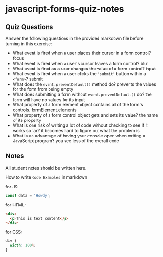 # javascript-forms-quiz-notes

## Quiz Questions

Answer the following questions in the provided markdown file before turning in this exercise:

- What event is fired when a user places their cursor in a form control?
  focus
- What event is fired when a user's cursor leaves a form control?
  blur
- What event is fired as a user changes the value of a form control?
  input
- What event is fired when a user clicks the `"submit"` button within a `<form>`?
  submit
- What does the `event.preventDefault()` method do?
  prevents the values for the form from being empty
- What does submitting a form without `event.preventDefault()` do?
  the form will have no values for its input
- What property of a form element object contains all of the form's controls.
  formElement.elements
- What property of a form control object gets and sets its value?
  the name of its property
- What is one risk of writing a lot of code without checking to see if it works so far?
  it becomes hard to figure out what the problem is
- What is an advantage of having your console open when writing a JavaScript program?
  you see less of the overall code

## Notes

All student notes should be written here.

How to write `Code Examples` in markdown

for JS:

```javascript
const data = 'Howdy';
```

for HTML:

```html
<div>
  <p>This is text content</p>
</div>
```

for CSS:

```css
div {
  width: 100%;
}
```
